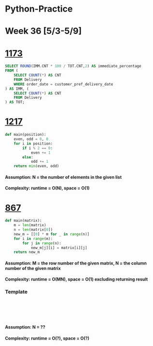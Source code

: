 # Python-Practice

# Week 36 [5/3-5/9]

# [1173](https://leetcode.com/problems/immediate-food-delivery-i/)
```sql
SELECT ROUND(IMM.CNT * 100 / TOT.CNT,2) AS immediate_percentage
FROM (
    SELECT COUNT(*) AS CNT
    FROM Delivery
    WHERE order_date = customer_pref_delivery_date
) AS IMM, (
    SELECT COUNT(*) AS CNT
    FROM Delivery
) AS TOT;
```

# [1217](https://leetcode.com/problems/minimum-cost-to-move-chips-to-the-same-position/)
```python
def main(position):
    even, odd = 0, 0
    for i in position:
        if i % 2 == 0:
            even += 1
        else:
            odd += 1
    return min(even, odd)
```
#### Assumption: N = the number of elements in the given list
#### Complexity: runtime = O(N), space = O(1)

# [867](https://leetcode.com/problems/transpose-matrix/)
```python
def main(matrix):
    m = len(matrix)
    n = len(matrix[0])
    new_m = [[0] * m for _ in range(n)]
    for i in range(m):
        for j in range(n):
            new_m[j][i] = matrix[i][j]
    return new_m
```
#### Assumption: M = the row number of the given matrix, N = the column number of the given matrix
#### Complexity: runtime = O(MN), space = O(1) excluding returning result

### Template
# []()
```sql
```

# []()
```python
```
#### Assumption: N = ??
#### Complexity: runtime = O(?), space = O(?)